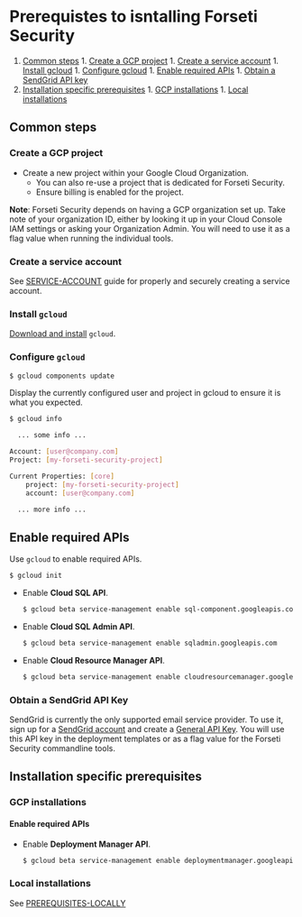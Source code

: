 # Prerequistes to isntalling Forseti Security
  1. [Common steps](#common-steps)
    1. [Create a GCP project](#create-a-gcp-project)
    1. [Create a service account](#create-a-service-account)
    1. [Install gcloud](#install-gcloud)
    1. [Configure gcloud](#configure-gcloud)
    1. [Enable required APIs](#enable-required-apis)
    1. [Obtain a SendGrid API key](#obtain-a-sendgrid-api-key)
  1. [Installation specific prerequisites](#installation-specific-prerequisites)
    1. [GCP installations](#gcp-installations)
    1. [Local installations](#local-installations)

## Common steps
### Create a GCP project
* Create a new project within your Google Cloud Organization.
  * You can also re-use a project that is dedicated for Forseti Security.
  * Ensure billing is enabled for the project.

**Note**: Forseti Security depends on having a GCP organization set up.
Take note of your organization ID, either by looking it up in
your Cloud Console IAM settings or asking your Organization Admin.
You will need to use it as a flag value when running the individual tools.

### Create a service account
See [SERVICE-ACCOUNT](/docs/common/SERVICE-ACCOUNT.md) guide for properly and
securely creating a service account.

### Install `gcloud`
[Download and install](https://cloud.google.com/sdk/gcloud/) `gcloud`.

### Configure `gcloud`

  ```sh
  $ gcloud components update
  ```
Display the currently configured user and project in gcloud to ensure it
is what you expected.

  ```sh
  $ gcloud info

    ... some info ...

  Account: [user@company.com]
  Project: [my-forseti-security-project]

  Current Properties: [core]
      project: [my-forseti-security-project]
      account: [user@company.com]

    ... more info ...
  ```

## Enable required APIs
Use `gcloud` to enable required APIs.

  ```sh
  $ gcloud init
  ```

* Enable **Cloud SQL API**.

  ```sh
  $ gcloud beta service-management enable sql-component.googleapis.com
  ```

* Enable **Cloud SQL Admin API**.

  ```sh
  $ gcloud beta service-management enable sqladmin.googleapis.com
  ```

* Enable **Cloud Resource Manager API**.

  ```sh
  $ gcloud beta service-management enable cloudresourcemanager.googleapis.com
  ```

### Obtain a SendGrid API Key
SendGrid is currently the only supported email service provider. To use it, sign
up for a [SendGrid account](https://sendgrid.com) and create
a [General API Key](https://sendgrid.com/docs/User_Guide/Settings/api_keys.html).
You will use this API key in the deployment templates or as a flag value for
the Forseti Security commandline tools.

## Installation specific prerequisites
### GCP installations
#### Enable required APIs

* Enable **Deployment Manager API**.

  ```sh
  $ gcloud beta service-management enable deploymentmanager.googleapis.com
  ```

### Local installations
See [PREREQUISITES-LOCALLY](/docs/prerequisites/PREREQUISITES-LOCALLY.md)
